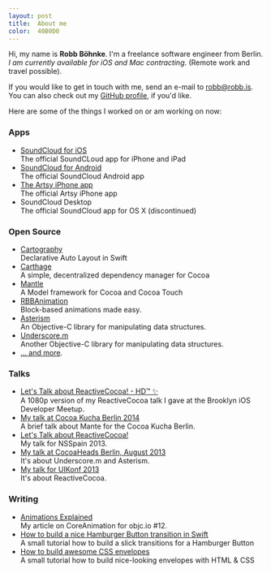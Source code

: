 ```yaml
---
layout: post
title:  About me
color:  40B0D0
---
```


Hi, my name is **Robb Böhnke**. I'm a freelance software engineer from Berlin.
_I am currently available for iOS and Mac contracting_. (Remote work and travel
possible).

If you would like to get in touch with me, send an e-mail to
[robb@robb.is](mailto:robb@robb.is). You can also check out my [GitHub
profile][github], if you'd like.

Here are some of the things I worked on or am working on now:

### Apps

- [SoundCloud for iOS](http://itunes.apple.com/en/app/soundcloud/id336353151)  
  The official SoundCLoud app for iPhone and iPad
- [SoundCloud for Android](https://play.google.com/store/apps/details?id=com.soundcloud.android)  
  The official SoundCloud Android app
- [The Artsy iPhone app](/working-on/artsy-iphone-app)  
  The official Artsy iPhone app
- SoundCloud Desktop  
  The official SoundCloud app for OS X (discontinued)

### Open Source

- [Cartography](https://github.com/robb/Cartography)  
  Declarative Auto Layout in Swift
- [Carthage](https://github.com/Carthage/Carthage)  
  A simple, decentralized dependency manager for Cocoa 
- [Mantle](https://github.com/Mantle/Mantle)  
  A Model framework for Cocoa and Cocoa Touch
- [RBBAnimation](http://robb.is/working-on/rbbanimation)  
  Block-based animations made easy.
- [Asterism](https://github.com/robb/Asterism)  
  An Objective-C library for manipulating data structures.
- [Underscore.m](https://github.com/robb/Underscore.m)  
  Another Objective-C library for manipulating data structures.  
- [… and more][github].

### Talks

- [Let's Talk about ReactiveCocoa! - HD™ ✨](/speaking-at/brooklyn-ios-meetup-feb-2014)  
  A 1080p version of my ReactiveCocoa talk I gave at the Brooklyn iOS Developer Meetup.
- [My talk at Cocoa Kucha Berlin 2014](/speaking-at/cocoa-kucha-berlin)  
  A brief talk about Mante for the Cocoa Kucha Berlin.
- [Let's Talk about ReactiveCocoa!](/speaking-at/nsspain-2013)  
  My talk for NSSpain 2013.
- [My talk at CocoaHeads Berlin, August 2013](/speaking-at/coocaheads-august-2013)  
  It's about Underscore.m and Asterism.
- [My talk for UIKonf 2013](/speaking-at/uikonf-2013)  
  It's about ReactiveCocoa.

### Writing

- [Animations Explained](http://www.objc.io/issue-12/animations-explained.html)  
  My article on CoreAnimation for objc.io #12.
- [How to build a nice Hamburger Button transition in Swift](/working-on/a-hamburger-button-transition)  
  A small tutorial how to build a slick transitions for a Hamburger Button
- [How to build awesome CSS envelopes](/working-on/css-envelopes)  
  A small tutorial how to build nice-looking envelopes with HTML & CSS

[soundcloud_android]: https://play.google.com/store/apps/details?id=com.soundcloud.android
[soundcloud_ios]:     http://itunes.apple.com/en/app/soundcloud/id336353151
[soundcloud]:         https://soundcloud.com
[twitter]:            https://twitter.com/ceterum_censeo
[github]:             https://github.com/robb
